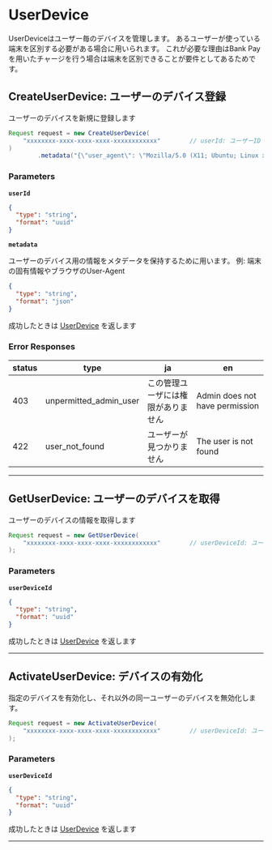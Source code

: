 # UserDevice
UserDeviceはユーザー毎のデバイスを管理します。
あるユーザーが使っている端末を区別する必要がある場合に用いられます。
これが必要な理由はBank Payを用いたチャージを行う場合は端末を区別できることが要件としてあるためです。


<a name="create-user-device"></a>
## CreateUserDevice: ユーザーのデバイス登録
ユーザーのデバイスを新規に登録します

```JAVA
Request request = new CreateUserDevice(
    "xxxxxxxx-xxxx-xxxx-xxxx-xxxxxxxxxxxx"        // userId: ユーザーID
)
        .metadata("{\"user_agent\": \"Mozilla/5.0 (X11; Ubuntu; Linux x86_64; rv:120.0) Gecko/20100101 Firefox/120.0\"}"); // ユーザーデバイスのメタデータ

```



### Parameters
**`userId`** 
  


```json
{
  "type": "string",
  "format": "uuid"
}
```

**`metadata`** 
  

ユーザーのデバイス用の情報をメタデータを保持するために用います。
例: 端末の固有情報やブラウザのUser-Agent


```json
{
  "type": "string",
  "format": "json"
}
```



成功したときは
[UserDevice](./responses.md#user-device)
を返します

### Error Responses
|status|type|ja|en|
|---|---|---|---|
|403|unpermitted_admin_user|この管理ユーザには権限がありません|Admin does not have permission|
|422|user_not_found|ユーザーが見つかりません|The user is not found|



---


<a name="get-user-device"></a>
## GetUserDevice: ユーザーのデバイスを取得
ユーザーのデバイスの情報を取得します

```JAVA
Request request = new GetUserDevice(
    "xxxxxxxx-xxxx-xxxx-xxxx-xxxxxxxxxxxx"        // userDeviceId: ユーザーデバイスID
);

```



### Parameters
**`userDeviceId`** 
  


```json
{
  "type": "string",
  "format": "uuid"
}
```



成功したときは
[UserDevice](./responses.md#user-device)
を返します



---


<a name="activate-user-device"></a>
## ActivateUserDevice: デバイスの有効化
指定のデバイスを有効化し、それ以外の同一ユーザーのデバイスを無効化します。


```JAVA
Request request = new ActivateUserDevice(
    "xxxxxxxx-xxxx-xxxx-xxxx-xxxxxxxxxxxx"        // userDeviceId: ユーザーデバイスID
);

```



### Parameters
**`userDeviceId`** 
  


```json
{
  "type": "string",
  "format": "uuid"
}
```



成功したときは
[UserDevice](./responses.md#user-device)
を返します



---



